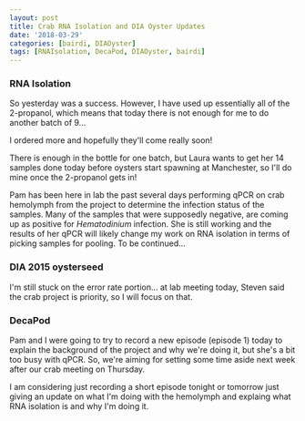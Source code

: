 ```yaml
---
layout: post
title: Crab RNA Isolation and DIA Oyster Updates
date: '2018-03-29'
categories: [bairdi, DIAOyster]
tags: [RNAIsolation, DecaPod, DIAOyster, bairdi]
---
```


### RNA Isolation

So yesterday was a success. However, I have used up essentially all of the 2-propanol, which means that today there is not enough for me to do another batch of 9...

I ordered more and hopefully they'll come really soon!

There is enough in the bottle for one batch, but Laura wants to get her 14 samples done today before oysters start spawning at Manchester, so I'll do mine once the 2-propanol gets in!

Pam has been here in lab the past several days performing qPCR on crab hemolymph from the project to determine the infection status of the samples. Many of the samples that were supposedly negative, are coming up as positive for _Hematodinium_ infection. She is still working and the results of her qPCR will likely change my work on RNA isolation in terms of picking samples for pooling. To be continued...

### DIA 2015 oysterseed

I'm still stuck on the error rate portion... at lab meeting today, Steven said the crab project is priority, so I will focus on that.

### DecaPod

Pam and I were going to try to record a new episode (episode 1) today to explain the background of the project and why we're doing it, but she's a bit too busy with qPCR. So, we're aiming for setting some time aside next week after our crab meeting on Thursday.

I am considering just recording a short episode tonight or tomorrow just giving an update on what I'm doing with the hemolymph and explaing what RNA isolation is and why I'm doing it. 
